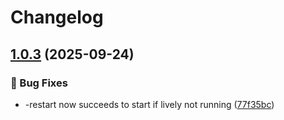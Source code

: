# Changelog

## [1.0.3](https://github.com/Fred-Vatin/smart-random-wallpaper/compare/v1.0.2...v1.0.3) (2025-09-24)


### 🐞 Bug Fixes

* -restart now succeeds to start if lively not running ([77f35bc](https://github.com/Fred-Vatin/smart-random-wallpaper/commit/77f35bcb814186b7215276ee4eb1cbd53ea11bfa))
